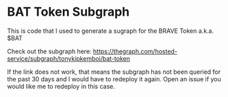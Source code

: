 # BAT Token Subgraph
This is code that I used to generate a sugraph for the BRAVE Token a.k.a. $BAT

Check out the subgraph here: https://thegraph.com/hosted-service/subgraph/tonykipkemboi/bat-token

If the link does not work, that means the subgraph has not been queried for the past 30 days and I would have to redeploy it again. Open an issue if you would like me to redeploy in this case.
